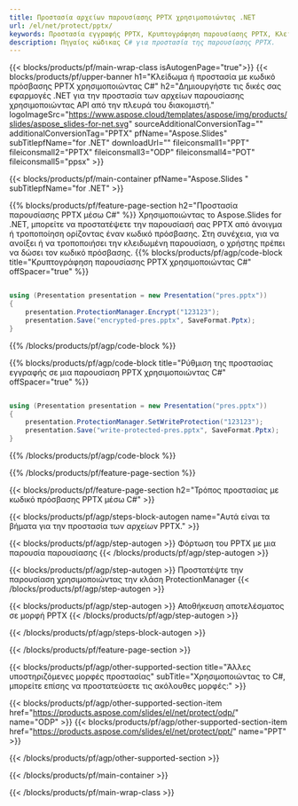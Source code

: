 ```yaml
---
title: Προστασία αρχείων παρουσίασης PPTX χρησιμοποιώντας .NET
url: /el/net/protect/pptx/
keywords: Προστασία εγγραφής PPTX, Κρυπτογράφηση παρουσίασης PPTX, Κλείδωμα PPTX, Προστασία PPTX
description: Πηγαίος κώδικας C# για προστασία της παρουσίασης PPTX.
---
```


{{< blocks/products/pf/main-wrap-class isAutogenPage="true">}}
{{< blocks/products/pf/upper-banner h1="Κλείδωμα ή προστασία με κωδικό πρόσβασης PPTX χρησιμοποιώντας C#" h2="Δημιουργήστε τις δικές σας εφαρμογές .NET για την προστασία των αρχείων παρουσίασης χρησιμοποιώντας API από την πλευρά του διακομιστή." logoImageSrc="https://www.aspose.cloud/templates/aspose/img/products/slides/aspose_slides-for-net.svg" sourceAdditionalConversionTag="" additionalConversionTag="PPTX" pfName="Aspose.Slides" subTitlepfName="for .NET" downloadUrl="" fileiconsmall1="PPT" fileiconsmall2="PPTX" fileiconsmall3="ODP" fileiconsmall4="POT" fileiconsmall5="ppsx" >}}

{{< blocks/products/pf/main-container pfName="Aspose.Slides " subTitlepfName="for .NET" >}}

{{% blocks/products/pf/feature-page-section  h2="Προστασία παρουσίασης PPTX μέσω C#" %}}
Χρησιμοποιώντας το Aspose.Slides for .NET, μπορείτε να προστατέψετε την παρουσίασή σας PPTX από άνοιγμα ή τροποποίηση ορίζοντας έναν κωδικό πρόσβασης. Στη συνέχεια, για να ανοίξει ή να τροποποιήσει την κλειδωμένη παρουσίαση, ο χρήστης πρέπει να δώσει τον κωδικό πρόσβασης.
{{% blocks/products/pf/agp/code-block title="Κρυπτογράφηση παρουσίασης PPTX χρησιμοποιώντας C#" offSpacer="true" %}}

```cs

using (Presentation presentation = new Presentation("pres.pptx"))
{
    presentation.ProtectionManager.Encrypt("123123");
    presentation.Save("encrypted-pres.pptx", SaveFormat.Pptx);
}
```

{{% /blocks/products/pf/agp/code-block %}}

{{% blocks/products/pf/agp/code-block title="Ρύθμιση της προστασίας εγγραφής σε μια παρουσίαση PPTX χρησιμοποιώντας C#" offSpacer="true" %}}

```cs

using (Presentation presentation = new Presentation("pres.pptx"))
{
    presentation.ProtectionManager.SetWriteProtection("123123");
    presentation.Save("write-protected-pres.pptx", SaveFormat.Pptx);
}
```

{{% /blocks/products/pf/agp/code-block %}}

{{% /blocks/products/pf/feature-page-section %}}

{{< blocks/products/pf/feature-page-section  h2="Τρόπος προστασίας με κωδικό πρόσβασης PPTX μέσω C#" >}}

{{< blocks/products/pf/agp/steps-block-autogen name="Αυτά είναι τα βήματα για την προστασία των αρχείων PPTX." >}}

{{< blocks/products/pf/agp/step-autogen >}}
Φόρτωση του PPTX με μια παρουσία παρουσίασης
{{< /blocks/products/pf/agp/step-autogen >}}

{{< blocks/products/pf/agp/step-autogen >}}
Προστατέψτε την παρουσίαση χρησιμοποιώντας την κλάση ProtectionManager
{{< /blocks/products/pf/agp/step-autogen >}}

{{< blocks/products/pf/agp/step-autogen >}}
Αποθήκευση αποτελέσματος σε μορφή PPTX
{{< /blocks/products/pf/agp/step-autogen >}}

{{< /blocks/products/pf/agp/steps-block-autogen >}}

{{< /blocks/products/pf/feature-page-section >}}

{{< blocks/products/pf/agp/other-supported-section title="Άλλες υποστηριζόμενες μορφές προστασίας" subTitle="Χρησιμοποιώντας το C#, μπορείτε επίσης να προστατεύσετε τις ακόλουθες μορφές:" >}}

{{< blocks/products/pf/agp/other-supported-section-item href="https://products.aspose.com/slides/el/net/protect/odp/" name="ODP" >}}
{{< blocks/products/pf/agp/other-supported-section-item href="https://products.aspose.com/slides/el/net/protect/ppt/" name="PPT" >}}


{{< /blocks/products/pf/agp/other-supported-section >}}

{{< /blocks/products/pf/main-container >}}
    
{{< /blocks/products/pf/main-wrap-class >}}